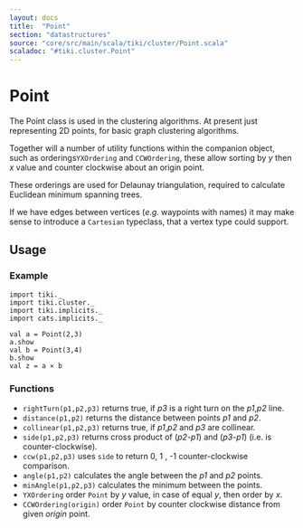```yaml
---
layout: docs 
title:  "Point"
section: "datastructures"
source: "core/src/main/scala/tiki/cluster/Point.scala"
scaladoc: "#tiki.cluster.Point"
---
```

# Point

The Point class is used in the clustering algorithms. At present just representing 2D points,
for basic graph clustering algorithms.

Together will a number of utility functions within the companion object, such as orderings`YXOrdering`
and `CCWOrdering`, these allow sorting by _y_ then _x_ value and counter clockwise about an origin point.

These orderings are used for Delaunay triangulation, required to calculate Euclidean minimum spanning trees.

If we have edges between vertices (_e.g._ waypoints with names) it may make sense to introduce a `Cartesian` typeclass,
that a vertex type could support.

## Usage

### Example

```tut
import tiki._
import tiki.cluster._
import tiki.implicits._
import cats.implicits._

val a = Point(2,3)
a.show
val b = Point(3,4)
b.show
val z = a ⨯ b
```

### Functions

- `rightTurn(p1,p2,p3)` returns true, if _p3_ is a right turn on the _p1_,_p2_ line.
- `distance(p1,p2)` returns the distance between points _p1_ and _p2_.
- `collinear(p1,p2,p3)` returns true, if _p1_,_p2_ and _p3_ are collinear.
- `side(p1,p2,p3)` returns cross product of (_p2_-_p1_) and (_p3_-_p1_) (i.e. is counter-clockwise).
- `ccw(p1,p2,p3)` uses `side` to return 0, 1 , -1 counter-clockwise comparison.
- `angle(p1,p2)` calculates the angle between the _p1_ and _p2_ points.
- `minAngle(p1,p2,p3)` calculates the minimum between the points.
- `YXOrdering` order `Point` by _y_ value, in case of equal _y_, then order by _x_.
- `CCWOrdering(origin)` order `Point` by counter clockwise distance from given _origin_ point.
